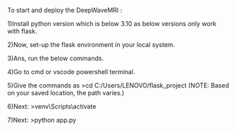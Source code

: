 To start and deploy the DeepWaveMRI :

1)Install python version which is below 3.10 as below versions only work with flask.

2)Now, set-up the flask environment in your local system.

3)Ans, run the below commands.

4)Go to cmd or vscode powershell terminal.

5)Give the commands as 
	>cd C:/Users/LENOVO/flask_project
(NOTE: Based on your saved location, the path varies.)

6)Next:
	>venv\Scripts\activate

7)Next:
	>python app.py
